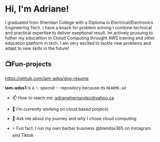<h1>Hi, I'm Adriane! </h1>

<p> I graduated from Sheridan College with a Diploma in Electrical/Electronics Engineering Tech. I have a knack for problem solving I combine technical and practical expertise to deliver exeptional result. Im actively prusuing to futher my educattion in Clolud Computing throught AWS training and other education platform in tech. I am very excited to tackle new problems and adapt to new skills in the future! </p>

<h2>📺Fun-projects </h2>

https://github.com/iam-adss/dog-resume

**iam-adss1** is a ✨ _special_ ✨ repository because its `README.md`

- 📫 How to reach me: adrianehernandez@yahoo.ca

- 🔭 I’m currently working on cloud based projects
- 💬 Ask me about my journey and why I chose cloud computing
- ⚡ Fun fact: I run my own barber business @blendss365 on Instagram and Tiktok

